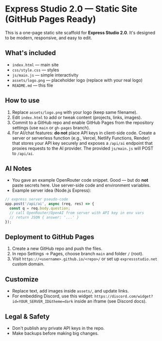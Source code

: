 # Express Studio 2.0 — Static Site (GitHub Pages Ready)

This is a one-page static site scaffold for **Express Studio 2.0**. It's designed to be modern, responsive, and easy to edit.

## What's included
- `index.html` — main site
- `css/style.css` — styles
- `js/main.js` — simple interactivity
- `assets/logo.png` — placeholder logo (replace with your real logo)
- `README.md` — this file

## How to use
1. Replace `assets/logo.png` with your logo (keep same filename).
2. Edit `index.html` to add or tweak content (projects, links, images).
3. Commit to a GitHub repo and enable GitHub Pages from the repository settings (use `main` or `gh-pages` branch).
4. For AI/chat features: **do not** place API keys in client-side code. Create a server or serverless function (e.g., Vercel, Netlify Functions, Render) that stores your API key securely and exposes a `/api/ai` endpoint that proxies requests to the AI provider. The provided `js/main.js` will POST to `/api/ai`.

## AI Notes
- You gave an example OpenRouter code snippet. Good — but do **not** paste secrets here. Use server-side code and environment variables.
- Example server idea (Node.js Express):
```js
// express server pseudo-code
app.post('/api/ai', async (req, res) => {
  const q = req.body.question;
  // call OpenRouter/OpenAI from server with API key in env vars
  // return JSON { answer: '...' }
});
```

## Deployment to GitHub Pages
1. Create a new GitHub repo and push the files.
2. In repo Settings → Pages, choose branch `main` and folder `/` (root).
3. Visit `https://<username>.github.io/<repo>/` or set up `expressstudio.net` custom domain.

## Customize
- Replace text, add images inside `assets/`, and update links.
- For embedding Discord, use this widget:
`https://discord.com/widget?id=YOUR_SERVER_ID&theme=dark` inside an iframe (see Discord docs).

## Legal & Safety
- Don't publish any private API keys in the repo.
- Make backups before making big changes.
